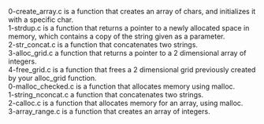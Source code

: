 0-create_array.c is a function that creates an array of chars, and initializes it with a specific char. <br/>
1-strdup.c is a function that returns a pointer to a newly allocated space in memory, which contains a copy of the string given as a parameter. <br/>
2-str_concat.c is a function that concatenates two strings. <br/>
3-alloc_grid.c a function that returns a pointer to a 2 dimensional array of integers. <br/>
4-free_grid.c is a function that frees a 2 dimensional grid previously created by your alloc_grid function. <br/>
0-malloc_checked.c is a function that allocates memory using malloc. <br/>
1-string_nconcat.c a function that concatenates two strings. <br/>
2-calloc.c is a function that allocates memory for an array, using malloc. <br/>
3-array_range.c is a function that creates an array of integers.